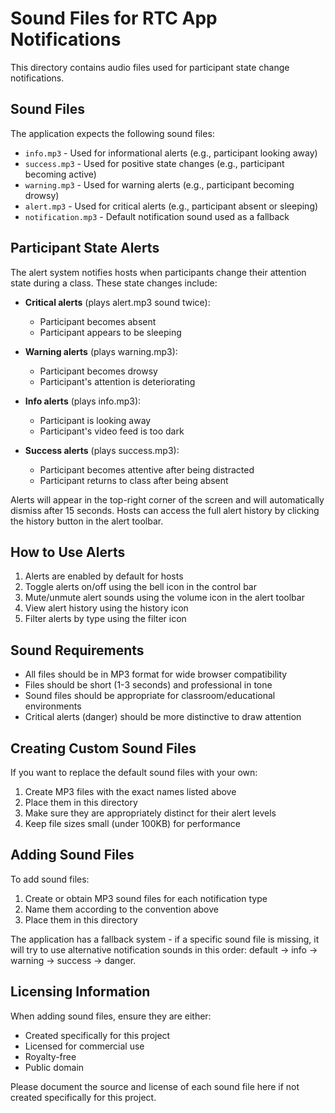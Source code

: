 # Sound Files for RTC App Notifications

This directory contains audio files used for participant state change notifications.

## Sound Files

The application expects the following sound files:

- `info.mp3` - Used for informational alerts (e.g., participant looking away)
- `success.mp3` - Used for positive state changes (e.g., participant becoming active)
- `warning.mp3` - Used for warning alerts (e.g., participant becoming drowsy)
- `alert.mp3` - Used for critical alerts (e.g., participant absent or sleeping)
- `notification.mp3` - Default notification sound used as a fallback

## Participant State Alerts

The alert system notifies hosts when participants change their attention state during a class. These state changes include:

- **Critical alerts** (plays alert.mp3 sound twice):
  - Participant becomes absent
  - Participant appears to be sleeping
  
- **Warning alerts** (plays warning.mp3):
  - Participant becomes drowsy
  - Participant's attention is deteriorating
  
- **Info alerts** (plays info.mp3):
  - Participant is looking away
  - Participant's video feed is too dark
  
- **Success alerts** (plays success.mp3):
  - Participant becomes attentive after being distracted
  - Participant returns to class after being absent

Alerts will appear in the top-right corner of the screen and will automatically dismiss after 15 seconds. Hosts can access the full alert history by clicking the history button in the alert toolbar.

## How to Use Alerts

1. Alerts are enabled by default for hosts
2. Toggle alerts on/off using the bell icon in the control bar
3. Mute/unmute alert sounds using the volume icon in the alert toolbar
4. View alert history using the history icon
5. Filter alerts by type using the filter icon

## Sound Requirements

- All files should be in MP3 format for wide browser compatibility
- Files should be short (1-3 seconds) and professional in tone
- Sound files should be appropriate for classroom/educational environments
- Critical alerts (danger) should be more distinctive to draw attention

## Creating Custom Sound Files

If you want to replace the default sound files with your own:

1. Create MP3 files with the exact names listed above
2. Place them in this directory
3. Make sure they are appropriately distinct for their alert levels
4. Keep file sizes small (under 100KB) for performance

## Adding Sound Files

To add sound files:

1. Create or obtain MP3 sound files for each notification type
2. Name them according to the convention above
3. Place them in this directory

The application has a fallback system - if a specific sound file is missing, it will try to use 
alternative notification sounds in this order: default → info → warning → success → danger.

## Licensing Information

When adding sound files, ensure they are either:
- Created specifically for this project
- Licensed for commercial use
- Royalty-free
- Public domain

Please document the source and license of each sound file here if not created specifically for this project. 